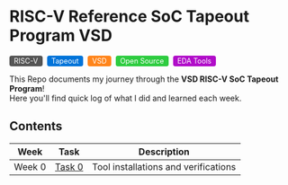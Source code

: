 #  RISC-V Reference SoC Tapeout Program VSD
  
<span style="display:inline-block;background:#555;color:#fff;border-radius:4px;padding:2px 8px;margin-right:4px;font-size:90%;">RISC-V</span>
<span style="display:inline-block;background:#0074D9;color:#fff;border-radius:4px;padding:2px 8px;margin-right:4px;font-size:90%;">Tapeout</span>
<span style="display:inline-block;background:#FF851B;color:#fff;border-radius:4px;padding:2px 8px;margin-right:4px;font-size:90%;">VSD</span>
<span style="display:inline-block;background:#2ECC40;color:#fff;border-radius:4px;padding:2px 8px;margin-right:4px;font-size:90%;">Open Source</span>
<span style="display:inline-block;background:#B10DC9;color:#fff;border-radius:4px;padding:2px 8px;margin-right:4px;font-size:90%;">EDA Tools</span>

This Repo documents my journey through the **VSD RISC-V SoC Tapeout Program**!  
Here you'll find quick log of what I did and learned each week.

## Contents

| Week    | Task                                      | Description                        |
|---------|-------------------------------------------|------------------------------------|
| Week 0  | [Task 0](Week0/README.md)                 | Tool installations and verifications|